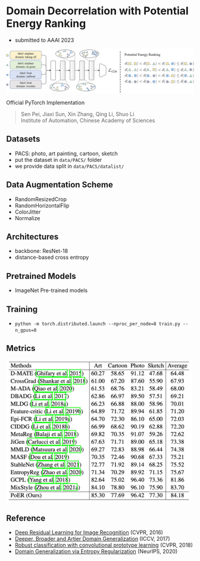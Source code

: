 # Domain Decorrelation with Potential Energy Ranking
- submitted to AAAI 2023

<img src="https://github.com/ForeverPs/PoER/raw/master/data/PoER.jpg" width="1000px"/>

Official PyTorch Implementation
> Sen Pei, Jiaxi Sun, Xin Zhang, Qing Li, Shuo Li
> <br/> Institute of Automation, Chinese Academy of Sciences

## Datasets
- PACS: photo, art painting, cartoon, sketch
- put the dataset in `data/PACS/` folder 
- we provide data split in `data/PACS/datalist/`

## Data Augmentation Scheme
- RandomResizedCrop
- RandomHorizontalFlip
- ColorJitter
- Normalize

## Architectures
- backbone: ResNet-18
- distance-based cross entropy

## Pretrained Models
- ImageNet Pre-trained models

## Training
- `python -m torch.distributed.launch --nproc_per_node=8 train.py --n_gpus=8`

## Metrics
<img src="https://github.com/ForeverPs/PoER/raw/master/data/result.jpg" width="500px"/>

## Reference
- [Deep Residual Learning for Image Recognition](https://openaccess.thecvf.com/content_cvpr_2016/papers/He_Deep_Residual_Learning_CVPR_2016_paper.pdf) (CVPR, 2016)
- [Deeper, Broader and Artier Domain Generalization](https://openaccess.thecvf.com/content_iccv_2017/html/Li_Deeper_Broader_and_ICCV_2017_paper.html) (ICCV, 2017)
- [Robust classification with convolutional prototype learning](https://openaccess.thecvf.com/content_cvpr_2018/html/Yang_Robust_Classification_With_CVPR_2018_paper.html) (CVPR, 2018)
- [Domain Generalization via Entropy Regularization](https://proceedings.neurips.cc/paper/2020/hash/b98249b38337c5088bbc660d8f872d6a-Abstract.html) (NeurIPS, 2020)
